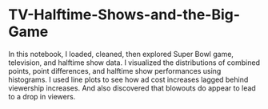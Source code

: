 # TV-Halftime-Shows-and-the-Big-Game

In this notebook, I loaded, cleaned, then explored Super Bowl game, television, and halftime show data. 
I visualized the distributions of combined points, point differences, and halftime show performances using histograms. 
I used line plots to see how ad cost increases lagged behind viewership increases. 
And also discovered that blowouts do appear to lead to a drop in viewers.
